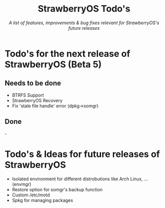 <div align="center">
    <h1>StrawberryOS Todo's</h1>
    <i>
        A list of features, improvements & bug fixes relevant for StrawberryOS's future releases
    </i>
    <br><br>
</div>

# Todo's for the next release of StrawberryOS (Beta 5)
## Needs to be done
- BTRFS Support
- StrawberryOS Recovery
- Fix 'stale file handle' error (dpkg->somgr)

## Done
\-

# Todo's & Ideas for future releases of StrawberryOS
- Isolated environment for different distrobutions like Arch Linux, ... (envmgr)
- Restore option for somgr's backup function
- Custom /etc/motd
- Spkg for managing packages